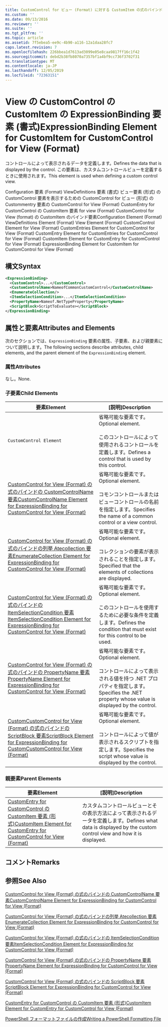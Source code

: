 ```yaml
---
title: CustomControl for ビュー (Format) に対する CustomItem の式のバインド要素 |Microsoft Docs
ms.custom: ''
ms.date: 09/13/2016
ms.reviewer: ''
ms.suite: ''
ms.tgt_pltfrm: ''
ms.topic: article
ms.assetid: 7f5ebea5-ee9c-4b90-a116-12a1daa28fc7
caps.latest.revision: 7
ms.openlocfilehash: 226bbea1d7613ad3099e05e8caa9817ff16c1f42
ms.sourcegitcommit: debd2b38fb8070a7357bf1a4bf9cc736f3702f31
ms.translationtype: MT
ms.contentlocale: ja-JP
ms.lasthandoff: 12/05/2019
ms.locfileid: "72363151"
---
```

# <a name="expressionbinding-element-for-customitem-for-customcontrol-for-view-format"></a><span data-ttu-id="f3241-102">View の CustomControl の CustomItem の ExpressionBinding 要素 (書式)</span><span class="sxs-lookup"><span data-stu-id="f3241-102">ExpressionBinding Element for CustomItem for CustomControl for View (Format)</span></span>

<span data-ttu-id="f3241-103">コントロールによって表示されるデータを定義します。</span><span class="sxs-lookup"><span data-stu-id="f3241-103">Defines the data that is displayed by the control.</span></span> <span data-ttu-id="f3241-104">この要素は、カスタムコントロールビューを定義するときに使用されます。</span><span class="sxs-lookup"><span data-stu-id="f3241-104">This element is used when defining a custom control view.</span></span>

<span data-ttu-id="f3241-105">Configuration 要素 (Format) ViewDefinitions 要素 (書式) ビュー要素 (形式) の CustomControl 要素を表示するための CustomControl for ビュー (形式) の Custommentry 要素の CustomControl for View (Format) CustomEntry for CustomControl の CustomItem 要素 for view (Format) CustomControl for View (format) の CustomItem のバインド要素</span><span class="sxs-lookup"><span data-stu-id="f3241-105">Configuration Element (Format) ViewDefinitions Element (Format) View Element (Format) CustomControl Element for View (Format) CustomEntries Element for CustomControl for View (Format) CustomEntry Element for CustomEntries for CustomControl for View (Format) CustomItem Element for CustomEntry for CustomControl for View (Format) ExpressionBinding Element for CustomItem for CustomControl for View (Format)</span></span>

## <a name="syntax"></a><span data-ttu-id="f3241-106">構文</span><span class="sxs-lookup"><span data-stu-id="f3241-106">Syntax</span></span>

```xml
<ExpressionBinding>
  <CustomControl>...</CustomControl>
  <CustomControlName>NameofCommonCustomControl</CustomControlName>
  <EnumerateCollection/>
  <ItemSelectionCondition>...</ItemSelectionCondition>
  <PropertyName>Nameof.NetTypeProperty</PropertyName>
  <ScriptBlock>ScriptToEvaluate></ScriptBlock>
</ExpressionBinding>
```

## <a name="attributes-and-elements"></a><span data-ttu-id="f3241-107">属性と要素</span><span class="sxs-lookup"><span data-stu-id="f3241-107">Attributes and Elements</span></span>

<span data-ttu-id="f3241-108">次のセクションでは、`ExpressionBinding` 要素の属性、子要素、および親要素について説明します。</span><span class="sxs-lookup"><span data-stu-id="f3241-108">The following sections describe attributes, child elements, and the parent element of the `ExpressionBinding` element.</span></span>

### <a name="attributes"></a><span data-ttu-id="f3241-109">属性</span><span class="sxs-lookup"><span data-stu-id="f3241-109">Attributes</span></span>

<span data-ttu-id="f3241-110">なし。</span><span class="sxs-lookup"><span data-stu-id="f3241-110">None.</span></span>

### <a name="child-elements"></a><span data-ttu-id="f3241-111">子要素</span><span class="sxs-lookup"><span data-stu-id="f3241-111">Child Elements</span></span>

|<span data-ttu-id="f3241-112">要素</span><span class="sxs-lookup"><span data-stu-id="f3241-112">Element</span></span>|<span data-ttu-id="f3241-113">[説明]</span><span class="sxs-lookup"><span data-stu-id="f3241-113">Description</span></span>|
|-------------|-----------------|
|`CustomControl Element`|<span data-ttu-id="f3241-114">省略可能な要素です。</span><span class="sxs-lookup"><span data-stu-id="f3241-114">Optional element.</span></span><br /><br /> <span data-ttu-id="f3241-115">このコントロールによって使用されるコントロールを定義します。</span><span class="sxs-lookup"><span data-stu-id="f3241-115">Defines a control that is used by this control.</span></span>|
|[<span data-ttu-id="f3241-116">CustomControl for View (Format) の式のバインドの CustomControlName 要素</span><span class="sxs-lookup"><span data-stu-id="f3241-116">CustomControlName Element for ExpressionBinding for CustomControl for View (Format)</span></span>](./customcontrolname-element-for-expressionbinding-for-customcontrol-for-view-format.md)|<span data-ttu-id="f3241-117">省略可能な要素です。</span><span class="sxs-lookup"><span data-stu-id="f3241-117">Optional element.</span></span><br /><br /> <span data-ttu-id="f3241-118">コモンコントロールまたはビューコントロールの名前を指定します。</span><span class="sxs-lookup"><span data-stu-id="f3241-118">Specifies the name of a common control or a view control.</span></span>|
|[<span data-ttu-id="f3241-119">CustomControl for View (Format) の式のバインドの列挙 Atecollection 要素</span><span class="sxs-lookup"><span data-stu-id="f3241-119">EnumerateCollection Element for ExpressionBinding for CustomControl for View (Format)</span></span>](./enumeratecollection-element-for-expressionbinding-for-customcontrol-for-view-format.md)|<span data-ttu-id="f3241-120">省略可能な要素です。</span><span class="sxs-lookup"><span data-stu-id="f3241-120">Optional element.</span></span><br /><br /> <span data-ttu-id="f3241-121">コレクションの要素が表示されることを指定します。</span><span class="sxs-lookup"><span data-stu-id="f3241-121">Specified that the elements of collections are displayed.</span></span>|
|[<span data-ttu-id="f3241-122">CustomControl for View (Format) の式のバインドの ItemSelectionCondition 要素</span><span class="sxs-lookup"><span data-stu-id="f3241-122">ItemSelectionCondition Element for ExpressionBinding for CustomControl for View (Format)</span></span>](./itemselectioncondition-element-for-expressionbinding-for-customcontrol-format.md)|<span data-ttu-id="f3241-123">省略可能な要素です。</span><span class="sxs-lookup"><span data-stu-id="f3241-123">Optional element.</span></span><br /><br /> <span data-ttu-id="f3241-124">このコントロールを使用するために必要な条件を定義します。</span><span class="sxs-lookup"><span data-stu-id="f3241-124">Defines the condition that must exist for this control to be used.</span></span>|
|[<span data-ttu-id="f3241-125">CustomControl for View (Format) の式のバインドの PropertyName 要素</span><span class="sxs-lookup"><span data-stu-id="f3241-125">PropertyName Element for ExpressionBinding for CustomControl for View (Format)</span></span>](./propertyname-element-for-expressionbinding-for-customcontrol-for-view-format.md)|<span data-ttu-id="f3241-126">省略可能な要素です。</span><span class="sxs-lookup"><span data-stu-id="f3241-126">Optional element.</span></span><br /><br /> <span data-ttu-id="f3241-127">コントロールによって表示される値を持つ .NET プロパティを指定します。</span><span class="sxs-lookup"><span data-stu-id="f3241-127">Specifies the .NET property whose value is displayed by the control.</span></span>|
|[<span data-ttu-id="f3241-128">CustomCustomControl for View (Format) の式のバインドの ScriptBlock 要素</span><span class="sxs-lookup"><span data-stu-id="f3241-128">ScriptBlock Element for ExpressionBinding for CustomCustomControl for View (Format)</span></span>](./scriptblock-element-for-expressionbinding-for-customcontrol-for-view-format.md)|<span data-ttu-id="f3241-129">省略可能な要素です。</span><span class="sxs-lookup"><span data-stu-id="f3241-129">Optional element.</span></span><br /><br /> <span data-ttu-id="f3241-130">コントロールによって値が表示されるスクリプトを指定します。</span><span class="sxs-lookup"><span data-stu-id="f3241-130">Specifies the script whose value is displayed by the control.</span></span>|

### <a name="parent-elements"></a><span data-ttu-id="f3241-131">親要素</span><span class="sxs-lookup"><span data-stu-id="f3241-131">Parent Elements</span></span>

|<span data-ttu-id="f3241-132">要素</span><span class="sxs-lookup"><span data-stu-id="f3241-132">Element</span></span>|<span data-ttu-id="f3241-133">[説明]</span><span class="sxs-lookup"><span data-stu-id="f3241-133">Description</span></span>|
|-------------|-----------------|
|[<span data-ttu-id="f3241-134">CustomEntry for CustomControl の CustomItem 要素 (形式)</span><span class="sxs-lookup"><span data-stu-id="f3241-134">CustomItem Element for CustomEntry for CustomControl for View (Format)</span></span>](./customitem-element-for-customentry-for-customcontrol-for-view-format.md)|<span data-ttu-id="f3241-135">カスタムコントロールビューとその表示方法によって表示されるデータを定義します。</span><span class="sxs-lookup"><span data-stu-id="f3241-135">Defines what data is displayed by the custom control view and how it is displayed.</span></span>|

## <a name="remarks"></a><span data-ttu-id="f3241-136">コメント</span><span class="sxs-lookup"><span data-stu-id="f3241-136">Remarks</span></span>

## <a name="see-also"></a><span data-ttu-id="f3241-137">参照</span><span class="sxs-lookup"><span data-stu-id="f3241-137">See Also</span></span>

[<span data-ttu-id="f3241-138">CustomControl for View (Format) の式のバインドの CustomControlName 要素</span><span class="sxs-lookup"><span data-stu-id="f3241-138">CustomControlName Element for ExpressionBinding for CustomControl for View (Format)</span></span>](./customcontrolname-element-for-expressionbinding-for-customcontrol-for-view-format.md)

[<span data-ttu-id="f3241-139">CustomControl for View (Format) の式のバインドの列挙 Atecollection 要素</span><span class="sxs-lookup"><span data-stu-id="f3241-139">EnumerateCollection Element for ExpressionBinding for CustomControl for View (Format)</span></span>](./enumeratecollection-element-for-expressionbinding-for-customcontrol-for-view-format.md)

[<span data-ttu-id="f3241-140">CustomControl for View (Format) の式のバインドの ItemSelectionCondition 要素</span><span class="sxs-lookup"><span data-stu-id="f3241-140">ItemSelectionCondition Element for ExpressionBinding for CustomControl for View (Format)</span></span>](./itemselectioncondition-element-for-expressionbinding-for-customcontrol-format.md)

[<span data-ttu-id="f3241-141">CustomControl for View (Format) の式のバインドの PropertyName 要素</span><span class="sxs-lookup"><span data-stu-id="f3241-141">PropertyName Element for ExpressionBinding for CustomControl for View (Format)</span></span>](./propertyname-element-for-expressionbinding-for-customcontrol-for-view-format.md)

[<span data-ttu-id="f3241-142">CustomControl for View (Format) の式のバインドの ScriptBlock 要素</span><span class="sxs-lookup"><span data-stu-id="f3241-142">ScriptBlock Element for ExpressionBinding for CustomControl for View (Format)</span></span>](./scriptblock-element-for-expressionbinding-for-customcontrol-for-view-format.md)

[<span data-ttu-id="f3241-143">CustomEntry for CustomControl の CustomItem 要素 (形式)</span><span class="sxs-lookup"><span data-stu-id="f3241-143">CustomItem Element for CustomEntry for CustomControl for View (Format)</span></span>](./customitem-element-for-customentry-for-customcontrol-for-view-format.md)

[<span data-ttu-id="f3241-144">PowerShell フォーマットファイルの作成</span><span class="sxs-lookup"><span data-stu-id="f3241-144">Writing a PowerShell Formatting File</span></span>](./writing-a-powershell-formatting-file.md)
